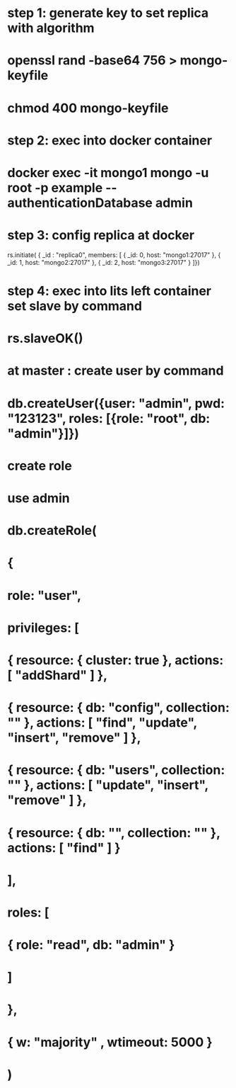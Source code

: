 # step 1: generate key to set replica with algorithm

# openssl rand -base64 756 > mongo-keyfile

# chmod 400 mongo-keyfile

# step 2: exec into docker container

# docker exec -it mongo1 mongo -u root -p example --authenticationDatabase admin

# step 3: config replica at docker

rs.initiate( {
\_id : "replica0",
members: [
{ _id: 0, host: "mongo1:27017" },
{ _id: 1, host: "mongo2:27017" },
{ _id: 2, host: "mongo3:27017" }
]})

# step 4: exec into lits left container set slave by command

# rs.slaveOK()

# at master : create user by command

# db.createUser({user: "admin", pwd: "123123", roles: [{role: "root", db: "admin"}]})

# create role

# use admin

# db.createRole(

# {

# role: "user",

# privileges: [

# { resource: { cluster: true }, actions: [ "addShard" ] },

# { resource: { db: "config", collection: "" }, actions: [ "find", "update", "insert", "remove" ] },

# { resource: { db: "users", collection: "" }, actions: [ "update", "insert", "remove" ] },

# { resource: { db: "", collection: "" }, actions: [ "find" ] }

# ],

# roles: [

# { role: "read", db: "admin" }

# ]

# },

# { w: "majority" , wtimeout: 5000 }

# )

